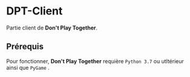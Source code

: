 # DPT-Client
Partie client de **Don't Play Together**.

## Prérequis
Pour fonctionner, **Don't Play Together** requière `Python 3.7` ou utltérieur ainsi que `PyGame` .